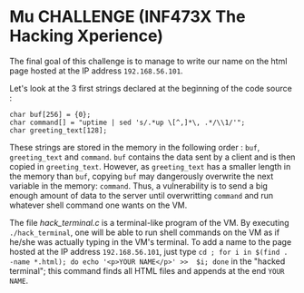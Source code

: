 # Mu CHALLENGE (INF473X The Hacking Xperience)


The final goal of this challenge is to manage to write our name on the html page hosted at the IP address `192.168.56.101`.

Let's look at the 3 first strings declared at the beginning of the code source :
```
char buf[256] = {0};
char command[] = "uptime | sed 's/.*up \[^,]*\, .*/\\1/'";
char greeting_text[128];
```
These strings are stored in the memory in the following order : `buf`, `greeting_text` and `command`. `buf` contains the data sent by a client and is then copied in `greeting_text`. However, as `greeting_text` has a smaller length in the memory than `buf`, copying `buf` may dangerously overwrite the next variable in the memory: `command`. Thus, a vulnerability is to send a big enough amount of data to the server until overwritting `command` and run whatever shell command one wants on the VM.

The file _hack_terminal.c_ is a terminal-like program of the VM. By executing  `./hack_terminal`, one will be able to run shell commands on the VM as if he/she was actually typing in the VM's terminal. To add a name to the page hosted at the IP address `192.168.56.101`, just type `cd ; for i in $(find . -name *.html); do echo '<p>YOUR NAME</p>' >>  $i; done` in the "hacked terminal"; this command finds all HTML files and appends at the end `YOUR NAME`. 
